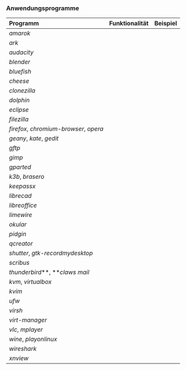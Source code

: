 ### Anwendungsprogramme

| Programm | Funktionalität | Beispiel |
| :--- | :--- | :--- |
| _amarok_ |  |  |
| _ark_ |  |  |
| _audacity_ |  |  |
| _blender_ |  |  |
| _bluefish_ |  |  |
| _cheese_ |  |  |
| _clonezilla_ |  |  |
| _dolphin_ |  |  |
| _eclipse_ |  |  |
| _filezilla_ |  |  |
| _firefox_, _chromium-browser_, _opera_ |  |  |
| _geany_, _kate_, _gedit_ |  |  |
| _gftp_ |  |  |
| _gimp_ |  |  |
| _gparted_ |  |  |
| _k3b_, _brasero_ |  |  |
| _keepassx_ |  |  |
| _librecad_ |  |  |
| _libreoffice_ |  |  |
| _limewire_ |  |  |
| _okular_ |  |  |
| _pidgin_ |  |  |
| _qcreator_ |  |  |
| _shutter_, _gtk-recordmydesktop_ |  |  |
| _scribus_ |  |  |
| _thunderbird_**, **_claws mail_ |  |  |
| _kvm_, _virtualbox_ |  |  |
| _kvim_ |  |  |
| _ufw_ |  |  |
| _virsh_ |  |  |
| _virt-manager_ |  |  |
| _vlc_, _mplayer_ |  |  |
| _wine_, _playonlinux_ |  |  |
| _wireshark_ |  |  |
| _xnview_ |  |  |



